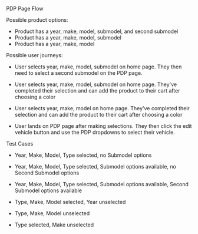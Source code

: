 PDP Page Flow

Possible product options:

- Product has a year, make, model, submodel, and second submodel
- Product has a year, make, model, submodel
- Product has a year, make, model

Possible user journeys:

- User selects year, make, model, submodel on home page. They then need to select a second submodel on the PDP page.
- User selects year, make, model, submodel on home page. They've completed their selection and can add the product to their cart
  after choosing a color
- User selects year, make, model on home page. They've completed their selection and can add the product to their cart after
  choosing a color

- User lands on PDP page after making selections. They then click the edit vehicle button and use the PDP dropdowns to select their
  vehicle.

Test Cases

- Year, Make, Model, Type selected, no Submodel options
- Year, Make, Model, Type selected, Submodel options available, no Second Submodel options
- Year, Make, Model, Type selected, Submodel options available, Second Submodel options available

- Type, Make, Model selected, Year unselected
- Type, Make, Model unselected
- Type selected, Make unselected
